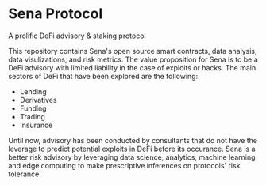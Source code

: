 # Sena Protocol
A prolific DeFi advisory &amp; staking protocol 

This repository contains Sena's open source smart contracts, data analysis, data visulizations, and risk metrics. The value proposition for Sena is to be a DeFi advisory with limited liability in the case of exploits or hacks. The main sectors of DeFi that have been explored are the following:
- Lending
- Derivatives
- Funding
- Trading
- Insurance

Until now, advisory has been conducted by consultants that do not have the leverage to predict potential exploits in DeFi before its occurance. Sena is a better risk advisory by leveraging data science, analytics, machine learning, and edge computing to make prescriptive inferences on protocols' risk tolerance.
